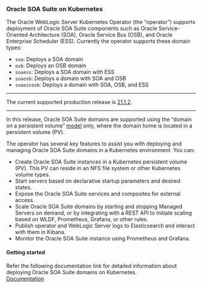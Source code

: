 ### Oracle SOA Suite on Kubernetes

The Oracle WebLogic Server Kubernetes Operator (the “operator”) supports deployment of Oracle SOA Suite components such as Oracle Service-Oriented Architecture (SOA), Oracle Service Bus (OSB), and Oracle Enterprise Scheduler (ESS). Currently the operator supports these domain types:

* `soa`: Deploys a SOA domain
* `osb`: Deploys an OSB domain
* `soaess`: Deploys a SOA domain with ESS
* `soaosb`: Deploys a domain with SOA and OSB
* `soaessosb`: Deploys a domain with SOA, OSB, and ESS

***
The current supported production release is [21.1.2](https://github.com/oracle/fmw-kubernetes/releases).
***

In this release, Oracle SOA Suite domains are supported using the “domain on a persistent volume”
[model](https://oracle.github.io/weblogic-kubernetes-operator/userguide/managing-domains/choosing-a-model/) only, where the domain home is located in a persistent volume (PV).

The operator has several key features to assist you with deploying and managing Oracle SOA Suite domains in a Kubernetes environment. You can:

* Create Oracle SOA Suite instances in a Kubernetes persistent volume (PV). This PV can reside in an NFS file system or other Kubernetes volume types.
* Start servers based on declarative startup parameters and desired states.
* Expose the Oracle SOA Suite services and composites for external access.
* Scale Oracle SOA Suite domains by starting and stopping Managed Servers on demand, or by integrating with a REST API to initiate scaling based on WLDF, Prometheus, Grafana, or other rules.
* Publish operator and WebLogic Server logs to Elasticsearch and interact with them in Kibana.
* Monitor the Oracle SOA Suite instance using Prometheus and Grafana.

#### Getting started

Refer the following documentation link for detailed information about deploying Oracle SOA Suite domains on Kubernetes.  
[Documentation](https://oracle.github.io/fmw-kubernetes/soa-domains/)

